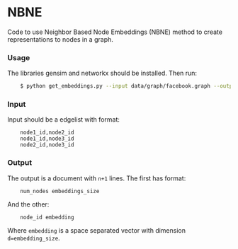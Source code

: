 # NBNE

Code to use Neighbor Based Node Embeddings (NBNE) method to create representations to nodes in a graph.

### Usage

The libraries gensim and networkx should be installed. Then run:

```bash
    $ python get_embeddings.py --input data/graph/facebook.graph --output data/emb/facebook.emd
```

### Input

Input should be a edgelist with format:

```
    node1_id,node2_id
    node1_id,node3_id
    node2_id,node3_id
```

### Output

The output is a document with `n+1` lines. The first has format:

```
    num_nodes embeddings_size
```

And the other:

```
    node_id embedding
```

Where `embedding` is a space separated vector with dimension `d=embedding_size`.
